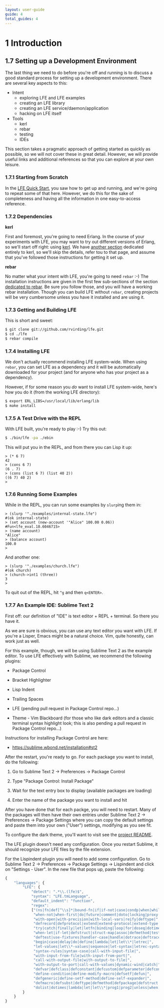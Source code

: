 ```yaml
---
layout: user-guide
guide: 4
total_guides: 4
---
```

# 1 Introduction


## 1.7 Setting up a Development Environment

The last thing we need to do before you're off and running is to discuss a
good standard process for setting up a development environment. There are
several key aspects to this:

* Intent
  * exploring LFE and LFE examples
  * creating an LFE library
  * creating an LFE service/daemon/application
  * hacking on LFE itself
* Tools
  * kerl
  * rebar
  * testing
  * IDEs

This section takes a pragmatic approach of getting started as quickly as
possible, so we will not cover these in great detail. However, we will
provide useful links and additional references so that you can explore at your
own leisure.


### 1.7.1 Starting from Scratch

In the <a href="/quick-start/1.html">LFE Quick Start</a>,
you saw how to get up and running, and
we're going to repeat some of that here. However, we do this for the sake of
completeness and having all the information in one easy-to-access reference.


### 1.7.2 Dependencies

**kerl**

First and foremost, you're going to need Erlang. In the course of your
experiments with LFE, you may want to try out different versions of Erlang, so
we'll start off right: using
<a href="https://github.com/spawngrid/kerl">kerl</a>. We have
<a href="/user-guide/devops/2.html">another section</a>
dedicated entirely to kerl, so we'll skip the details, refer tou to that page,
and assume that you've followed those instructions for getting it set up.


**rebar**

No matter what your intent with LFE, you're going to need ``rebar`` :-)
The installation instructions are given in the first few sub-sections of the
section
<a href="/user-guide/devops/1.html">dedicated to rebar</a>.
Be sure you follow those, and you will have a working rebar installation.
Though you can build LFE without ``rebar``, creating projects will be very
cumbersome unless you have it installed and are using it.


### 1.7.3 Getting and Building LFE

This is short and sweet:

```bash
$ git clone git://github.com/rvirding/lfe.git
$ cd ./lfe
$ rebar compile
```


### 1.7.4 Installing LFE

We don't actually recommend installing LFE system-wide. When using ``rebar``,
you can set LFE as a dependency and it will be automatically downloaded for
your project (and for anyone who has your project as a dependency).

However, if for some reason you *do* want to install LFE system-wide, here's how
you do it (from the working LFE directory):

```bash
$ export ERL_LIBS=/usr/local/lib/erlang/lib
$ make install
```


### 1.7.5 A Test Drive with the REPL

With LFE built, you're ready to play :-) Try this out:

```bash
$ ./bin/lfe -pa ./ebin
```

This will put you in the REPL, and from there you can Lisp it up:

```common-lisp
> (* 6 7)
42
> (cons 6 7)
(6 . 7)
> (cons (list 6 7) (list 40 2))
((6 7) 40 2)
>
```


### 1.7.6 Running Some Examples

While in the REPL, you can run some examples by ``slurp``ing them in:

```common-lisp
> (slurp '"./examples/internal-state.lfe")
#(ok internal-state)
> (set account (new-account '"Alice" 100.00 0.06))
#Fun<lfe_eval.10.6046715>
> (name account)
"Alice"
> (balance account)
100.0
>
```

And another one:

```common-lisp
> (slurp '"./examples/church.lfe")
#(ok church)
> (church->int1 (three))
3
>
```

To quit out of the REPL, hit ``^g`` and then ``q<ENTER>``.


### 1.7.7 An Example IDE: Sublime Text 2

First off: our definition of "IDE" is text editor + REPL + terminal. So there
you have it.

As we are sure is obvious, you can use any text editor you want with LFE. If
you're a Lisper, Emacs might be a natural choice. Vim, quite honestly, can work
just as well.

For this example, though, we will be using Sublime Text 2 as the example editor.
To use LFE effectively with Sublime, we recommend the following plugins:

* Package Control

* Bracket Highlighter

* Lisp Indent

* Trailing Spaces

* LFE (pending pull request in Package Control repo...)

* Theme - Vim Blackboard (for those who like dark editors and a classic terminal
  syntax highlight look; this is also pending a pull request in Package Control
  repo...)

Instructions for installing Package Control are here:

* https://sublime.wbond.net/installation#st2

After the restart, you're ready to go. For each package you want to install, do
the following:

1. Go to Sublime Text 2 -> Preferences -> Package Control

1. Type "Package Control: Install Package"

1. Wait for the text entry box to display (available packages are loading)

1. Enter the name of the package you want to install and hit <ENTER>

After you have done that for each packge, you will need to restart. Many of the
packages will then have their own entries under
Sublime Text 2 -> Preferences -> Package Settings
where you can copy the default settings and paste them into your own ("User")
settings, modifying as you see fit.

To configure the dark theme, you'll want to visit see the
<a href="https://github.com/oubiwann/vim-blackboard-sublime-theme/blob/master/README.md">project README</a>.

The LFE plugin doesn't need any configuration. Once you restart Sublime, it
should recognize your LFE files by the file extension.

For the Lispindent plugin you will need to add some configuration. Go to
Sublime Text 2 -> Preferences -> Package Settings -> Lispindent and click on
"Settings - User". In the new file that pops up, paste the following:

```javascript
{
    "languages": {
        "LFE": {
            "detect": ".*\\.(lfe)$",
            "syntax": "LFE.tmLanguage",
            "default_indent": "function",
            "regex":
            ["(ns|fn|def[^\\s]*|bound-fn|if|if-not|case|condp|when|while|",
             "when-not|when-first|do|future|comment|doto|locking|proxy|",
             "with-open|with-precision|with-local-vars|reify|deftype|",
             "defrecord|defprotocol|extend|extend-protocol|extend-type|",
             "try|catch|finally|let|letfn|binding|loop|for|doseq|dotimes|",
             "when-let|if-let|defstruct|struct-map|assoc|defmethod|testing|",
             "deftest|use-fixtures|handler-case|handle|dotrace|deftrace|",
             "begin|case|delay|do|define|lambda|let|let\\*|letrec|",
             "let-values|let\\*-values|sequence|let-syntax|letrec-syntax|",
             "syntax-rules|syntax-case|call-with-input-file|",
             "with-input-from-file|with-input-from-port|",
             "call-with-output-file|with-output-to-file|",
             "with-output-to-port|call-with-values|dynamic-wind|catch|",
             "defvar|defclass|defconstant|defcustom|defparameter|defconst|",
             "define-condition|define-modify-macro|defsetf|defun|",
             "defgeneric|define-setf-method|define-self-expander|",
             "defmacro|defsubst|deftype|defmethod|defpackage|defstruct|",
             "dolist|dotimes|lambda|let|let\\*|prog1|prog2|unless|when)$"]
        }
    }
}

```
